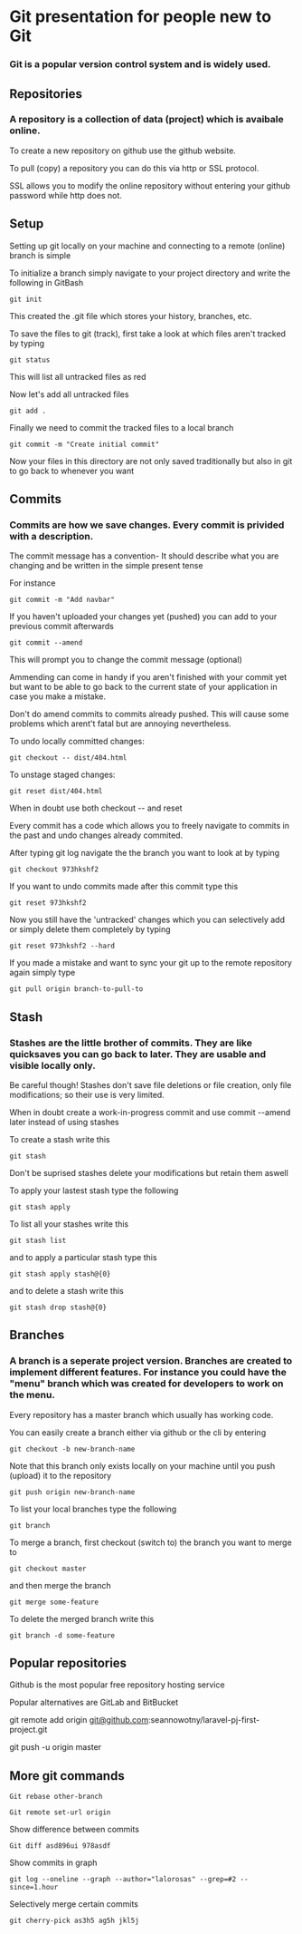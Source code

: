 # Git presentation for people new to Git

### Git is a popular version control system and is widely used.

## Repositories

### A repository is a collection of data (project) which is avaibale online.

To create a new repository on github use the github website.

To pull (copy) a repository you can do this via http or SSL protocol.

SSL allows you to modify the online repository without entering your github password while http does not.

## Setup

Setting up git locally on your machine and connecting to a remote (online) branch is simple

To initialize a branch simply navigate to your project directory and write the following in GitBash

``` cli
git init
```

This created the .git file which stores your history, branches, etc.

To save the files to git (track), first take a look at which files aren't tracked by typing

``` cli
git status
```

This will list all untracked files as red

Now let's add all untracked files

``` cli
git add .
```

Finally we need to commit the tracked files to a local branch

``` cli
git commit -m "Create initial commit"
```

Now your files in this directory are not only saved traditionally but also in git to go back to whenever you want

## Commits

### Commits are how we save changes. Every commit is privided with a description.

The commit message has a convention- It should describe what you are changing and be written in the simple present tense

For instance

``` cli
git commit -m "Add navbar"
```

If you haven't uploaded your changes yet (pushed) you can add to your previous commit afterwards

``` cli
git commit --amend
```

This will prompt you to change the commit message (optional)

Ammending can come in handy if you aren't finished with your commit yet but want to be able to go back to the current state of your application in case you make a mistake.

Don't do amend commits to commits already pushed. This will cause some problems which arent't fatal but are annoying nevertheless.

To undo locally committed changes:

``` cli
git checkout -- dist/404.html
```

To unstage staged changes:

``` cli
git reset dist/404.html
```

When in doubt use both checkout -- and reset

Every commit has a code which allows you to freely navigate to commits in the past and undo changes already commited.

After typing git log navigate the the branch you want to look at by typing

``` cli
git checkout 973hkshf2
```

If you want to undo commits made after this commit type this

``` cli
git reset 973hkshf2
```

Now you still have the 'untracked' changes which you can selectively add or simply delete them completely by typing

``` cli
git reset 973hkshf2 --hard
```

If you made a mistake and want to sync your git up to the remote repository again simply type

``` cli
git pull origin branch-to-pull-to
```

## Stash

### Stashes are the little brother of commits. They are like quicksaves you can go back to later. They are usable and visible locally only.

Be careful though! Stashes don't save file deletions or file creation, only file modifications; so their use is very limited.

When in doubt create a work-in-progress commit and use commit --amend later instead of using stashes

To create a stash write this

``` cli
git stash
```

Don't be suprised stashes delete your modifications but retain them aswell

To apply your lastest stash type the following

``` cli
git stash apply
```

To list all your stashes write this

``` cli
git stash list
```

and to apply a particular stash type this

``` cli
git stash apply stash@{0}
```

and to delete a stash write this

``` cli
git stash drop stash@{0}
```

## Branches

### A branch is a seperate project version. Branches are created to implement different features. For instance you could have the "menu" branch which was created for developers to work on the menu.

Every repository has a master branch which usually has working code.

You can easily create a branch either via github or the cli by entering

``` cli
git checkout -b new-branch-name
```

Note that this branch only exists locally on your machine until you push (upload) it to the repository

``` cli
git push origin new-branch-name
```

To list your local branches type the following

``` cli
git branch
```

To merge a branch, first checkout (switch to) the branch you want to merge to

``` cli
git checkout master
```

and then merge the branch

``` cli
git merge some-feature
```

To delete the merged branch write this

``` cli
git branch -d some-feature
```

## Popular repositories

Github is the most popular free repository hosting service

Popular alternatives are GitLab and BitBucket

git remote add origin git@github.com:seannowotny/laravel-pj-first-project.git

git push -u origin master


## More git commands

``` cli
Git rebase other-branch
```

``` cli
Git remote set-url origin
```

Show difference between commits

``` cli
Git diff asd896ui 978asdf
```

Show commits in graph

``` cli
git log --oneline --graph --author="lalorosas" --grep=#2 --since=1.hour
```


Selectively merge certain commits

``` cli
git cherry-pick as3h5 ag5h jkl5j
```
